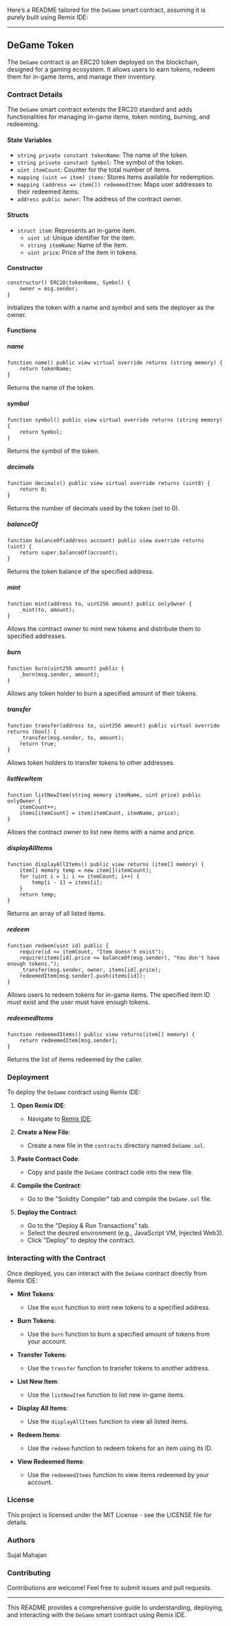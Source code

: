 Here’s a README tailored for the `DeGame` smart contract, assuming it is purely built using Remix IDE:

---

## DeGame Token

The `DeGame` contract is an ERC20 token deployed on the blockchain, designed for a gaming ecosystem. It allows users to earn tokens, redeem them for in-game items, and manage their inventory.

### Contract Details

The `DeGame` smart contract extends the ERC20 standard and adds functionalities for managing in-game items, token minting, burning, and redeeming.

#### State Variables

- `string private constant tokenName`: The name of the token.
- `string private constant Symbol`: The symbol of the token.
- `uint itemCount`: Counter for the total number of items.
- `mapping (uint => item) items`: Stores items available for redemption.
- `mapping (address => item[]) redeemedItem`: Maps user addresses to their redeemed items.
- `address public owner`: The address of the contract owner.

#### Structs

- `struct item`: Represents an in-game item.
  - `uint id`: Unique identifier for the item.
  - `string itemName`: Name of the item.
  - `uint price`: Price of the item in tokens.

#### Constructor

```solidity
constructor() ERC20(tokenName, Symbol) {
    owner = msg.sender;
}
```

Initializes the token with a name and symbol and sets the deployer as the owner.

#### Functions

##### name

```solidity
function name() public view virtual override returns (string memory) {
    return tokenName;
}
```

Returns the name of the token.

##### symbol

```solidity
function symbol() public view virtual override returns (string memory) {
    return Symbol;
}
```

Returns the symbol of the token.

##### decimals

```solidity
function decimals() public view virtual override returns (uint8) {
    return 0;
}
```

Returns the number of decimals used by the token (set to 0).

##### balanceOf

```solidity
function balanceOf(address account) public view override returns (uint) {
    return super.balanceOf(account);
}
```

Returns the token balance of the specified address.

##### mint

```solidity
function mint(address to, uint256 amount) public onlyOwner {
    _mint(to, amount);
}
```

Allows the contract owner to mint new tokens and distribute them to specified addresses.

##### burn

```solidity
function burn(uint256 amount) public {
    _burn(msg.sender, amount);
}
```

Allows any token holder to burn a specified amount of their tokens.

##### transfer

```solidity
function transfer(address to, uint256 amount) public virtual override returns (bool) {
    _transfer(msg.sender, to, amount);
    return true;
}
```

Allows token holders to transfer tokens to other addresses.

##### listNewItem

```solidity
function listNewItem(string memory itemName, uint price) public onlyOwner {
    itemCount++;
    items[itemCount] = item(itemCount, itemName, price);
}
```

Allows the contract owner to list new items with a name and price.

##### displayAllItems

```solidity
function displayAllItems() public view returns (item[] memory) {
    item[] memory temp = new item[](itemCount);
    for (uint i = 1; i <= itemCount; i++) {
        temp[i - 1] = items[i];
    }
    return temp;
}
```

Returns an array of all listed items.

##### redeem

```solidity
function redeem(uint id) public {
    require(id <= itemCount, "Item doesn't exist");
    require(items[id].price <= balanceOf(msg.sender), "You don't have enough tokens.");
    _transfer(msg.sender, owner, items[id].price);
    redeemedItem[msg.sender].push(items[id]);
}
```

Allows users to redeem tokens for in-game items. The specified item ID must exist and the user must have enough tokens.

##### redeemedItems

```solidity
function redeemedItems() public view returns(item[] memory) {
    return redeemedItem[msg.sender];
}
```

Returns the list of items redeemed by the caller.

### Deployment

To deploy the `DeGame` contract using Remix IDE:

1. **Open Remix IDE**:
   - Navigate to [Remix IDE](https://remix.ethereum.org/).

2. **Create a New File**:
   - Create a new file in the `contracts` directory named `DeGame.sol`.

3. **Paste Contract Code**:
   - Copy and paste the `DeGame` contract code into the new file.

4. **Compile the Contract**:
   - Go to the "Solidity Compiler" tab and compile the `DeGame.sol` file.

5. **Deploy the Contract**:
   - Go to the "Deploy & Run Transactions" tab.
   - Select the desired environment (e.g., JavaScript VM, Injected Web3).
   - Click "Deploy" to deploy the contract.

### Interacting with the Contract

Once deployed, you can interact with the `DeGame` contract directly from Remix IDE:

- **Mint Tokens**:
  - Use the `mint` function to mint new tokens to a specified address.

- **Burn Tokens**:
  - Use the `burn` function to burn a specified amount of tokens from your account.

- **Transfer Tokens**:
  - Use the `transfer` function to transfer tokens to another address.

- **List New Item**:
  - Use the `listNewItem` function to list new in-game items.

- **Display All Items**:
  - Use the `displayAllItems` function to view all listed items.

- **Redeem Items**:
  - Use the `redeem` function to redeem tokens for an item using its ID.

- **View Redeemed Items**:
  - Use the `redeemedItems` function to view items redeemed by your account.

### License

This project is licensed under the MIT License - see the LICENSE file for details.

### Authors

Sujal Mahajan

### Contributing

Contributions are welcome! Feel free to submit issues and pull requests.

---

This README provides a comprehensive guide to understanding, deploying, and interacting with the `DeGame` smart contract using Remix IDE.
